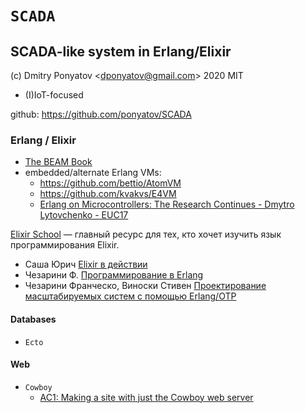 #  `SCADA`
## SCADA-like system in Erlang/Elixir

(c) Dmitry Ponyatov <<dponyatov@gmail.com>> 2020 MIT

* (I)IoT-focused

github: https://github.com/ponyatov/SCADA


### Erlang / Elixir
    
* [The BEAM Book](https://github.com/happi/theBeamBook)
* embedded/alternate Erlang VMs:
  * https://github.com/bettio/AtomVM
  * https://github.com/kvakvs/E4VM
  * [Erlang on Microcontrollers: The Research Continues - Dmytro Lytovchenko - EUC17](https://www.youtube.com/watch?v=6NUPormxgw8)

[Elixir School](https://elixirschool.com/ru/) — главный ресурс для тех, кто хочет изучить язык программирования Elixir.

* Саша Юрич [Elixir в действии](https://dmkpress.com/catalog/computer/programming/functional/978-5-97060-773-2/)
* Чезарини Ф. [Программирование в Erlang](https://dmkpress.com/catalog/computer/programming/functional/978-5-94074-617-1/)
* Чезарини Франческо, Виноски Стивен [Проектирование масштабируемых систем с помощью Erlang/OTP](https://www.ozon.ru/context/detail/id/140152220/)

#### Databases

* `Ecto`

#### Web

* `Cowboy`
    * [AC1: Making a site with just the Cowboy web server](https://www.youtube.com/watch?v=LDLzqLl0aeU)

